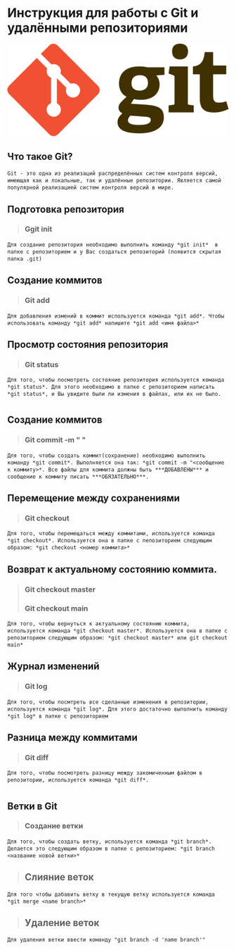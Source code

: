 # Инструкция для работы с Git и удалёнными репозиториями
![Логотип GIT](Git-logo.svg "GIT")

## Что такое Git?
    Git - это одна из реализаций распределённых систем контроля версий, имеющая как и локальные, так и удалённые репозитории. Является самой популярной реализацией систем контроля версий в мире.
## Подготовка репозитория
>### Ggit init
    Для создание репозитория необходимо выполнить команду *git init*  в папке с репозиторием и у Вас создаться репозиторий (появится скрытая папка .git)

## Создание коммитов

> ### Git add
    Для добавления измений в коммит используется команда *git add*. Чтобы использовать команду *git add* напишите *git add <имя файла>*

## Просмотр состояния репозитория
> ### Git status

    Для того, чтобы посмотреть состояние репозитория используется команда *git status*. Для этого необходимо в папке с репозиторием написать *git status*, и Вы увидите были ли измения в файлах, или их не было.
#

## Создание коммитов
> ### Git commit -m " "
    Для того, чтобы создать коммит(сохранение) необходимо выполнить команду *git commit*. Выполняется она так: *git commit -m "<сообщение к коммиту>*. Все файлы для коммита должны быть ***ДОБАВЛЕНЫ*** и сообщение к коммиту писать ***ОБЯЗАТЕЛЬНО***.

## Перемещение между сохранениями
>### Git checkout
    Для того, чтобы перемещаться между коммитами, используется команда *git checkout*. Используется она в папке с пепозиторием следующим образом: *git checkout <номер коммита>*

## Возврат к актуальному состоянию коммита.
>### Git checkout master
>### Git checkout main
    Для того, чтобы вернуться к актуальному состоянию коммита, используется команда *git checkout master*. Используется она в папке с репозиторием следующим образом: *git checkout master* или git checkout main*

## Журнал изменений
>### Git log
    Для того, чтобы посмтреть все сделанные изменения в репозитории, используется команда *git log*. Для этого достаточно выполнить команду *git log* в папке с репозиторием

## Разница между коммитами
>### Git diff
    Для того, чтобы посмотреть разницу между закомиченным файлом в репозитории, используется команда *git diff*.
#
## Ветки в Git

>### Создание ветки

    Для того, чтобы создать ветку, используется команда *git branch*. Делается это следующим образом в папке с репозиторием: *git branch <название новой ветки>*

>## Слияние веток

    Для того чтобы дабавить ветку в текущую ветку используется команда *git merge <name branch>*

>## Удаление веток
    Для удаления ветки ввести команду "git branch -d 'name branch'"